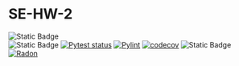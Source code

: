 # SE-HW-2
![Static Badge](https://img.shields.io/badge/Language-Python-blue)  
![Static Badge](https://img.shields.io/badge/Platform-Linux-red)
[![Pytest status](https://github.com/SE-Fall2024/SE-HW-2/actions/workflows/pyTest.yml/badge.svg)](https://github.com/SE-Fall2024/SE-HW-2/actions/workflows/pyTest.yml)
[![Pylint](https://github.com/SE-Fall2024/SE-HW-2/actions/workflows/pylint.yml/badge.svg)](https://github.com/SE-Fall2024/SE-HW-2/actions/workflows/pylint.yml)
[![codecov](https://codecov.io/gh/SE-Fall2024/SE-HW-2/graph/badge.svg?token=BHH0BGZLIW)](https://codecov.io/gh/SE-Fall2024/SE-HW-2)
![Static Badge](https://img.shields.io/badge/License-Mozilla_Public_License_2.0-green)
[![Radon](https://github.com/SE-Fall2024/SE-HW-2/actions/workflows/radon.yml/badge.svg)](https://github.com/SE-Fall2024/SE-HW-2/actions/workflows/radon.yml)
